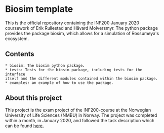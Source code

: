 Biosim template
===============

This is the official repository containing the INF200 January 2020 coursework
of Erik Rullestad and Håvard Molversmyr. The python package provides the 
package biosim, which allows for a simulation of Rossumøya's ecosystem. 


Contents
--------
    * biosim: The biosim python package.
    * tests: Tests for the biosim package, including tests for the interface 
    itself and the different modules contained within the biosim package.
    * examples: an example of how to use the package.


About this project
------------------
This project is the exam project of the INF200-course at the Norwegian 
University of Life Sciences (NMBU) in Norway. The project was completed within
a month, in January 2020, and followed the task description which can be 
found [here.](https://github.com/yngvem/INF200-2019/blob/master/INF200_H19_BioSim.pdf)
